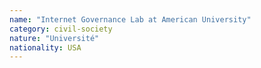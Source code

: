 ```yaml
---
name: "Internet Governance Lab at American University"
category: civil-society
nature: "Université"
nationality: USA
---
```

    